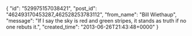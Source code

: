  {
   "id": "529975157038421",
   "post_id": "462493170453287_462528253783112",
   "from_name": "Bill Wiethaup",
   "message": "If I say the sky is red and green stripes, it stands as truth if no one rebuts it.",
   "created_time": "2013-06-26T21:43:48+0000"
 }
